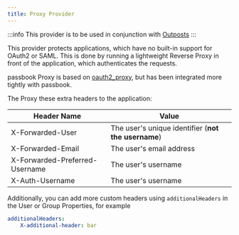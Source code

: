 ```yaml
---
title: Proxy Provider
---
```


:::info
This provider is to be used in conjunction with [Outposts](../outposts/outposts.md)
:::

This provider protects applications, which have no built-in support for OAuth2 or SAML. This is done by running a lightweight Reverse Proxy in front of the application, which authenticates the requests.

passbook Proxy is based on [oauth2_proxy](https://github.com/oauth2-proxy/oauth2-proxy), but has been integrated more tightly with passbook.

The Proxy these extra headers to the application:

| Header Name                    | Value                                               |
| ------------------------------ | --------------------------------------------------- |
| X-Forwarded-User               | The user's unique identifier (**not the username**) |
| X-Forwarded-Email              | The user's email address                            |
| X-Forwarded-Preferred-Username | The user's username                                 |
| X-Auth-Username                | The user's username                                 |

Additionally, you can add more custom headers using `additionalHeaders` in the User or Group Properties, for example

```yaml
additionalHeaders:
    X-additional-header: bar
```
